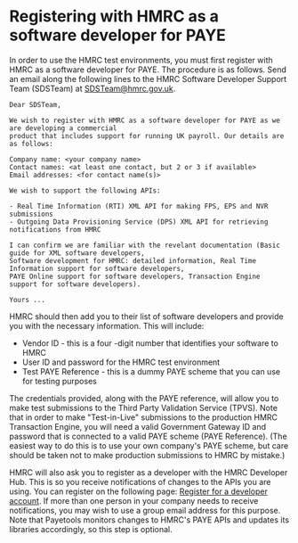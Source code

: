 # Registering with HMRC as a software developer for PAYE

In order to use the HMRC test environments, you must first register with HMRC as a software developer
for PAYE.  The procedure is as follows.  Send an email along the following lines to the HMRC Software 
Developer Support Team (SDSTeam) at [SDSTeam@hmrc.gov.uk](mailto:SDSTeam@hmrc.gov.uk).

```
Dear SDSTeam,

We wish to register with HMRC as a software developer for PAYE as we are developing a commercial
product that includes support for running UK payroll. Our details are as follows:

Company name: <your company name>
Contact names: <at least one contact, but 2 or 3 if available>
Email addresses: <for contact name(s)>

We wish to support the following APIs:

- Real Time Information (RTI) XML API for making FPS, EPS and NVR submissions
- Outgoing Data Provisioning Service (DPS) XML API for retrieving notifications from HMRC

I can confirm we are familiar with the revelant documentation (Basic guide for XML software developers,
Software development for HMRC: detailed information, Real Time Information support for software developers,
PAYE Online support for software developers, Transaction Engine support for software developers).

Yours ...
```

HMRC should then add you to their list of software developers and provide you with the necessary information.
This will include:

- Vendor ID - this is a four -digit number that identifies your software to HMRC
- User ID and password for the HMRC test environment
- Test PAYE Reference - this is a dummy PAYE scheme that you can use for testing purposes

The credentials provided, along with the PAYE reference, will allow you to make test submissions to the
Third Party Validation Service (TPVS).  Note that in order to make "Test-in-Live" submissions to the
production HMRC Transaction Engine, you will need a valid Government Gateway ID and password that is
connected to a valid PAYE scheme (PAYE Reference).  (The easiest way to do this is to use your own
company's PAYE scheme, but care should be taken not to make production submissions to HMRC by mistake.)

HMRC will also ask you to register as a developer with the HMRC Developer Hub.  This is so you receive
notifications of changes to the APIs you are using.  You can register on the following page:
[Register for a developer account](https://developer.service.hmrc.gov.uk/developer/registration). If
more than one person in your company needs to receive notifications, you may wish to use a group email
address for this purpose.  Note that Payetools monitors changes to HMRC's PAYE APIs and updates its
libraries accordingly, so this step is optional.
